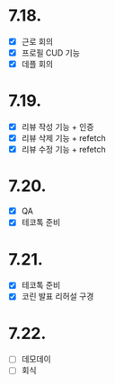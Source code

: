 # 7.18.

- [x] 근로 회의
- [x] 프로필 CUD 기능
- [x] 데플 회의

# 7.19.

- [x] 리뷰 작성 기능 + 인증
- [x] 리뷰 삭제 기능 + refetch
- [x] 리뷰 수정 기능 + refetch

# 7.20.

- [x] QA
- [x] 테코톡 준비

# 7.21.

- [x] 테코톡 준비
- [x] 코린 발표 리허설 구경

# 7.22.

- [ ] 데모데이
- [ ] 회식
